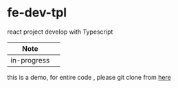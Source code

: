 # fe-dev-tpl

react  project develop with Typescript



| Note        |     |
| ----------- | --- |
| in-progress |     |


this is a demo, for entire code , please git clone from [here](https://github.com/houyaowei/new-fe-dev-template)

